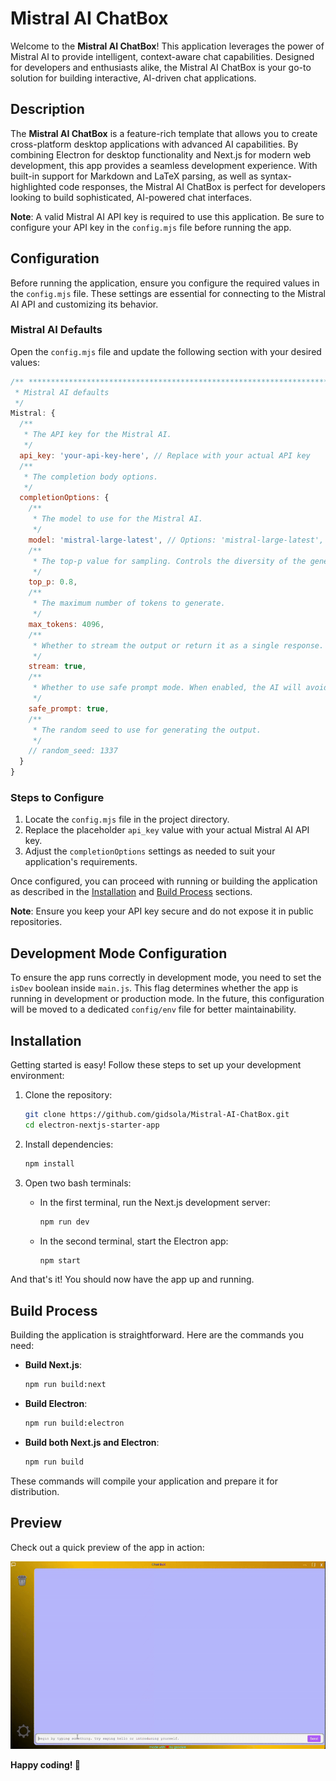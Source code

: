 # Mistral AI ChatBox

Welcome to the **Mistral AI ChatBox**! This application leverages the power of Mistral AI to provide intelligent, context-aware chat capabilities. Designed for developers and enthusiasts alike, the Mistral AI ChatBox is your go-to solution for building interactive, AI-driven chat applications.

## Description

The **Mistral AI ChatBox** is a feature-rich template that allows you to create cross-platform desktop applications with advanced AI capabilities. By combining Electron for desktop functionality and Next.js for modern web development, this app provides a seamless development experience. With built-in support for Markdown and LaTeX parsing, as well as syntax-highlighted code responses, the Mistral AI ChatBox is perfect for developers looking to build sophisticated, AI-powered chat interfaces.

**Note**: A valid Mistral AI API key is required to use this application. Be sure to configure your API key in the `config.mjs` file before running the app.

## Configuration

Before running the application, ensure you configure the required values in the `config.mjs` file. These settings are essential for connecting to the Mistral AI API and customizing its behavior.

### Mistral AI Defaults

Open the `config.mjs` file and update the following section with your desired values:

```javascript
/** *************************************************************************
 * Mistral AI defaults
 */
Mistral: {
  /**
   * The API key for the Mistral AI.
   */
  api_key: 'your-api-key-here', // Replace with your actual API key
  /**
   * The completion body options.
   */
  completionOptions: {
    /**
     * The model to use for the Mistral AI.
     */
    model: 'mistral-large-latest', // Options: 'mistral-large-latest', 'mistral-small-latest', 'codestral-latest'
    /**
     * The top-p value for sampling. Controls the diversity of the generated output.
     */
    top_p: 0.8,
    /**
     * The maximum number of tokens to generate.
     */
    max_tokens: 4096,
    /**
     * Whether to stream the output or return it as a single response.
     */
    stream: true,
    /**
     * Whether to use safe prompt mode. When enabled, the AI will avoid generating harmful or unsafe content.
     */
    safe_prompt: true,
    /**
     * The random seed to use for generating the output.
     */
    // random_seed: 1337
  }
}
```

### Steps to Configure

1. Locate the `config.mjs` file in the project directory.
2. Replace the placeholder `api_key` value with your actual Mistral AI API key.
3. Adjust the `completionOptions` settings as needed to suit your application's requirements.

Once configured, you can proceed with running or building the application as described in the [Installation](#installation) and [Build Process](#build-process) sections.

**Note**: Ensure you keep your API key secure and do not expose it in public repositories.

## Development Mode Configuration

To ensure the app runs correctly in development mode, you need to set the `isDev` boolean inside `main.js`. This flag determines whether the app is running in development or production mode. In the future, this configuration will be moved to a dedicated `config/env` file for better maintainability.

## Installation

Getting started is easy! Follow these steps to set up your development environment:

1. Clone the repository:

    ```bash
    git clone https://github.com/gidsola/Mistral-AI-ChatBox.git
    cd electron-nextjs-starter-app
    ```

2. Install dependencies:

    ```bash
    npm install
    ```

3. Open two bash terminals:

    - In the first terminal, run the Next.js development server:

      ```bash
      npm run dev
      ```

    - In the second terminal, start the Electron app:

      ```bash
      npm start
      ```

And that's it! You should now have the app up and running.

## Build Process

Building the application is straightforward. Here are the commands you need:

- **Build Next.js**:

  ```bash
  npm run build:next
  ```

- **Build Electron**:

  ```bash
  npm run build:electron
  ```

- **Build both Next.js and Electron**:

  ```bash
  npm run build
  ```

These commands will compile your application and prepare it for distribution.

## Preview

Check out a quick preview of the app in action:

[![Preview](./preview.gif)](./preview.gif)


**Happy coding! 🚀**